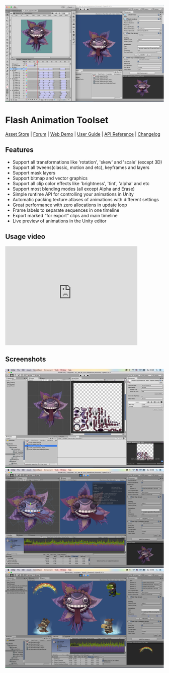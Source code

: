 ![](flash-animation-toolset/images/title-icon.png)

# Flash Animation Toolset

[Asset Store](https://assetstore.unity.com/packages/tools/animation/flash-animation-toolset-73323) |
[Forum](https://forum.unity.com/threads/1-3-15-flash-animation-toolset.440085) |
[Web Demo](flash-animation-toolset/demo) |
[User Guide](flash-animation-toolset/user-guide.md) |
[API Reference](flash-animation-toolset/api-reference.md) |
[Changelog](flash-animation-toolset/changelog.md)

## Features

- Support all transformations like 'rotation', 'skew' and 'scale' (except 3D)
- Support all tweens(classic, motion and etc), keyframes and layers
- Support mask layers
- Support bitmap and vector graphics
- Support all clip color effects like 'brightness', 'tint', 'alpha' and etc
- Support most blending modes (all except Alpha and Erase)
- Simple runtime API for controlling your animations in Unity
- Automatic packing texture atlases of animations with different settings
- Great performance with zero allocations in update loop
- Frame labels to separate sequences in one timeline
- Export marked "for export" clips and main timeline
- Live preview of animations in the Unity editor

## Usage video

<iframe width="420" height="315" src="https://www.youtube.com/embed/uE_XRWZ5KHA" frameborder="0" allowfullscreen></iframe>

## Screenshots

![](flash-animation-toolset/images/screenshot-1.png)
![](flash-animation-toolset/images/screenshot-2.png)
![](flash-animation-toolset/images/screenshot-3.png)
